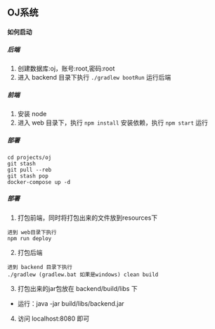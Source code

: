 ## OJ系统

#### 如何启动

##### 后端

1. 创建数据库:oj，账号:root,密码:root
2. 进入 backend 目录下执行 `./gradlew bootRun` 运行后端


##### 前端

1. 安装 node
2. 进入 web 目录下，执行 `npm install` 安装依赖，执行 `npm start` 运行

##### 部署

```
cd projects/oj
git stash
git pull --reb
git stash pop
docker-compose up -d
```

##### 部署

1. 打包前端，同时将打包出来的文件放到resources下
```aidl
进到 web目录下执行
npm run deploy
``` 

2. 打包后端
```aidl
进到 backend 目录下执行
./gradlew (gradlew.bat 如果是windows) clean build 
```

3. 打包出来的jar包放在 backend/build/libs 下
 - 运行：java -jar build/libs/backend.jar

4. 访问 localhost:8080 即可